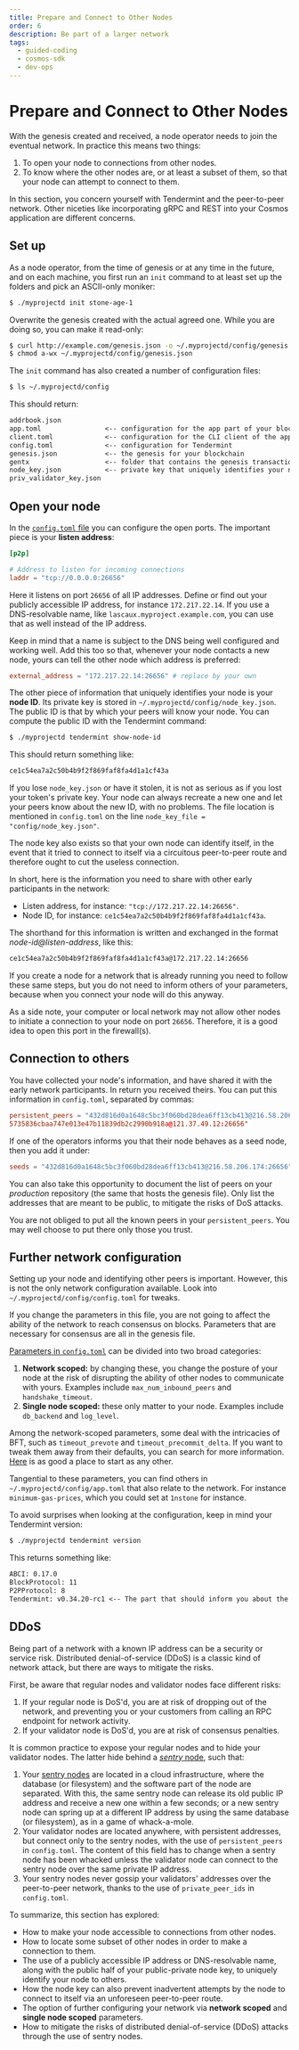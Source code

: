 ```yaml
---
title: Prepare and Connect to Other Nodes
order: 6
description: Be part of a larger network
tags:
  - guided-coding
  - cosmos-sdk
  - dev-ops
---
```


# Prepare and Connect to Other Nodes

With the genesis created and received, a node operator needs to join the eventual network. In practice this means two things:

1. To open your node to connections from other nodes.
2. To know where the other nodes are, or at least a subset of them, so that your node can attempt to connect to them.

In this section, you concern yourself with Tendermint and the peer-to-peer network. Other niceties like incorporating gRPC and REST into your Cosmos application are different concerns.

## Set up 

As a node operator, from the time of genesis or at any time in the future, and on each machine, you first run an `init` command to at least set up the folders and pick an ASCII-only moniker:

```sh
$ ./myprojectd init stone-age-1
```

Overwrite the genesis created with the actual agreed one. While you are doing so, you can make it read-only:

```sh
$ curl http://example.com/genesis.json -o ~/.myprojectd/config/genesis.json
$ chmod a-wx ~/.myprojectd/config/genesis.json
```

The `init` command has also created a number of configuration files:

```sh
$ ls ~/.myprojectd/config
```

This should return:

```txt
addrbook.json
app.toml                <-- configuration for the app part of your blockchain
client.toml             <-- configuration for the CLI client of the app
config.toml             <-- configuration for Tendermint
genesis.json            <-- the genesis for your blockchain
gentx                   <-- folder that contains the genesis transactions before they are inserted
node_key.json           <-- private key that uniquely identifies your node on the network
priv_validator_key.json
```

## Open your node

In the [`config.toml` file](https://docs.tendermint.com/v0.34/tendermint-core/using-tendermint.html#configuration) you can configure the open ports. The important piece is your **listen address**:

```toml
[p2p]

# Address to listen for incoming connections
laddr = "tcp://0.0.0.0:26656"
```

Here it listens on port `26656` of all IP addresses. Define or find out your publicly accessible IP address, for instance `172.217.22.14`. If you use a DNS-resolvable name, like `lascaux.myproject.example.com`, you can use that as well instead of the IP address. 

Keep in mind that a name is subject to the DNS being well configured and working well. Add this too so that, whenever your node contacts a new node, yours can tell the other node which address is preferred:

```toml
external_address = "172.217.22.14:26656" # replace by your own
```

The other piece of information that uniquely identifies your node is your **node ID**. Its private key is stored in `~/.myprojectd/config/node_key.json`. The public ID is that by which your peers will know your node. You can compute the public ID with the Tendermint command:

```sh
$ ./myprojectd tendermint show-node-id
```

This should return something like:

```txt
ce1c54ea7a2c50b4b9f2f869faf8fa4d1a1cf43a
```

If you lose `node_key.json` or have it stolen, it is not as serious as if you lost your token's private key. Your node can always recreate a new one and let your peers know about the new ID, with no problems. The file location is mentioned in `config.toml` on the line `node_key_file = "config/node_key.json"`.

The node key also exists so that your own node can identify itself, in the event that it tried to connect to itself via a circuitous peer-to-peer route and therefore ought to cut the useless connection.

In short, here is the information you need to share with other early participants in the network:

* Listen address, for instance: `"tcp://172.217.22.14:26656"`.
* Node ID, for instance: `ce1c54ea7a2c50b4b9f2f869faf8fa4d1a1cf43a`.

The shorthand for this information is written and exchanged in the format _node-id@listen-address_, like this:

```txt
ce1c54ea7a2c50b4b9f2f869faf8fa4d1a1cf43a@172.217.22.14:26656
```

If you create a node for a network that is already running you need to follow these same steps, but you do not need to inform others of your parameters, because when you connect your node will do this anyway.

<HighlightBox type="note">

As a side note, your computer or local network may not allow other nodes to initiate a connection to your node on port `26656`. Therefore, it is a good idea to open this port in the firewall(s).

</HighlightBox>

## Connection to others

You have collected your node's information, and have shared it with the early network participants. In return you received theirs. You can put this information in `config.toml`, separated by commas:

```toml
persistent_peers = "432d816d0a1648c5bc3f060bd28dea6ff13cb413@216.58.206.174:26656,
5735836cbaa747e013e47b11839db2c2990b918a@121.37.49.12:26656"
```

If one of the operators informs you that their node behaves as a seed node, then you add it under:

```toml
seeds = "432d816d0a1648c5bc3f060bd28dea6ff13cb413@216.58.206.174:26656"
```

You can also take this opportunity to document the list of peers on your _production_ repository (the same that hosts the genesis file). Only list the addresses that are meant to be public, to mitigate the risks of DoS attacks.

<HighlightBox type="note">

You are not obliged to put all the known peers in your `persistent_peers`. You may well choose to put there only those you trust.

</HighlightBox>

## Further network configuration

Setting up your node and identifying other peers is important. However, this is not the only network configuration available. Look into `~/.myprojectd/config/config.toml` for tweaks.

If you change the parameters in this file, you are not going to affect the ability of the network to reach consensus on blocks. Parameters that are necessary for consensus are all in the genesis file.

[Parameters in `config.toml`](https://docs.tendermint.com/v0.34/tendermint-core/configuration.html) can be divided into two broad categories:

1. **Network scoped:** by changing these, you change the posture of your node at the risk of disrupting the ability of other nodes to communicate with yours. Examples include `max_num_inbound_peers` and `handshake_timeout`.
2. **Single node scoped:** these only matter to your node. Examples include `db_backend` and `log_level`.

Among the network-scoped parameters, some deal with the intricacies of BFT, such as `timeout_prevote` and `timeout_precommit_delta`. If you want to tweak them away from their defaults, you can search for more information. [Here](https://forum.cosmos.network/t/consensus-timeouts-explained/1421) is as good a place to start as any other.

Tangential to these parameters, you can find others in `~/.myprojectd/config/app.toml` that also relate to the network. For instance `minimum-gas-prices`, which you could set at `1nstone` for instance.

To avoid surprises when looking at the configuration, keep in mind your Tendermint version:

```sh
$ ./myprojectd tendermint version
```

This returns something like:

```txt
ABCI: 0.17.0
BlockProtocol: 11
P2PProtocol: 8
Tendermint: v0.34.20-rc1 <-- The part that should inform you about the content of config.toml
```

## DDoS

Being part of a network with a known IP address can be a security or service risk. Distributed denial-of-service (DDoS) is a classic kind of network attack, but there are ways to mitigate the risks.

First, be aware that regular nodes and validator nodes face different risks:

1. If your regular node is DoS'd, you are at risk of dropping out of the network, and preventing you or your customers from calling an RPC endpoint for network activity.
2. If your validator node is DoS'd, you are at risk of consensus penalties.

It is common practice to expose your regular nodes and to hide your validator nodes. The latter hide behind a [_sentry_ node](https://hub.cosmos.network/main/validators/security.html#sentry-nodes-ddos-protection), such that:

1. Your [sentry nodes](https://forum.cosmos.network/t/sentry-node-architecture-overview/454) are located in a cloud infrastructure, where the database (or filesystem) and the software part of the node are separated. With this, the same sentry node can release its old public IP address and receive a new one within a few seconds; or a new sentry node can spring up at a different IP address by using the same database (or filesystem), as in a game of whack-a-mole.
2. Your validator nodes are located anywhere, with persistent addresses, but connect only to the sentry nodes, with the use of `persistent_peers` in `config.toml`. The content of this field has to change when a sentry node has been whacked unless the validator node can connect to the sentry node over the same private IP address.
3. Your sentry nodes never gossip your validators' addresses over the peer-to-peer network, thanks to the use of `private_peer_ids` in `config.toml`.

<HighlightBox type="synopsis">

To summarize, this section has explored:

* How to make your node accessible to connections from other nodes.
* How to locate some subset of other nodes in order to make a connection to them.
* The use of a publicly accessible IP address or DNS-resolvable name, along with the public half of your public-private node key, to uniquely identify your node to others.
* How the node key can also prevent inadvertent attempts by the node to connect to itself via an unforeseen peer-to-peer route.
* The option of further configuring your network via **network scoped** and **single node scoped** parameters.
* How to mitigate the risks of distributed denial-of-service (DDoS) attacks through the use of sentry nodes.

</HighlightBox>
